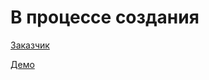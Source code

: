 # В процессе создания

[Заказчик](https://www.instagram.com/artsy.filips/)

[Демо](https://lesnik34.github.io/artsy-filips)

